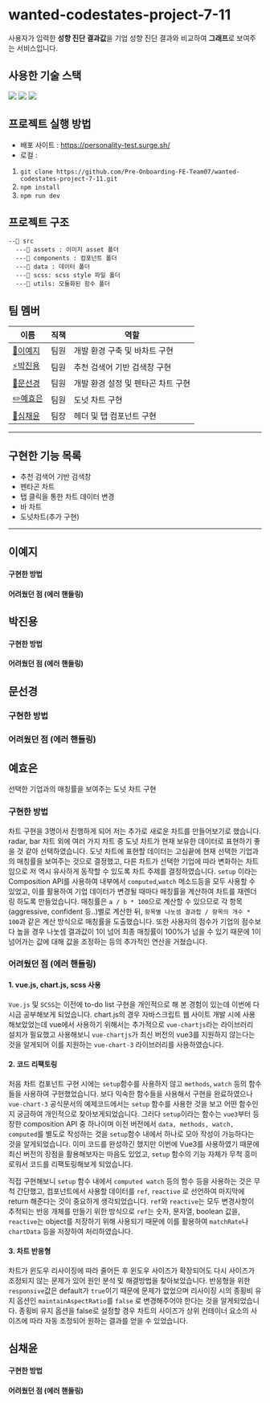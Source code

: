 # wanted-codestates-project-7-11
사용자가 입력한 **성향 진단 결과값**을 기업 성향 진단 결과와 비교하여 **그래프**로 보여주는 서비스입니다. 

## 사용한 기술 스택
<img src="https://img.shields.io/badge/Vue-40B983.svg?&style=for-the-badge&logo=React&logoColor=fff"/> <img src="https://img.shields.io/badge/SCSS-CE699B.svg?&style=for-the-badge&logo=SASS&logoColor=fff"/> <img src="https://img.shields.io/badge/Chart.js-FF787C.svg?&style=for-the-badge&logo=Chart.js&logoColor=fff"/> 

## 프로젝트 실행 방법

- 배포 사이트 : https://personality-test.surge.sh/
- 로컬 :  
1. `git clone https://github.com/Pre-Onboarding-FE-Team07/wanted-codestates-project-7-11.git`
2. `npm install`
3. `npm run dev`

   
## 프로젝트 구조

```
--📁 src
  ---📁 assets : 이미지 asset 폴더 
  ---📁 components : 컴포넌트 폴더
  ---📁 data : 데이터 폴더
  ---📁 scss: scss style 파일 폴더
  ---📁 utils: 모듈화된 함수 폴더
```

## 팀 멤버

| 이름                                       | 직책 | 역할                                       |
| ------------------------------------------ | ---- | ----------------------------------- |
| [🔨이예지](https://github.com/Lee-ye-ji)   | 팀원| 개발 환경 구축 및 바차트 구현 |
| [⚡️박진용](https://github.com/jinyongp)   | 팀원 |  추천 검색어 기반 검색창 구현    |       
| [🎨문선경](https://github.com/dev-seomoon) | 팀원 | 개발 환경 설정 및 펜타곤 차트 구현       |
| [✏️예효은](https://github.com/ye-yo)       | 팀원 |   도넛 차트 구현          |
| [🚀심채윤](https://github.com/Lela12)      | 팀장 |      헤더 및 탭 컴포넌트 구현        |


---

## 구현한 기능 목록
- 추천 검색어 기반 검색창
- 펜타곤 차트
- 탭 클릭을 통한 차트 데이터 변경
- 바 차트
- 도넛차트(추가 구현)
---


## 이예지

#### 구현한 방법

#### 어려웠던 점 (에러 핸들링)


## 박진용

#### 구현한 방법

#### 어려웠던 점 (에러 핸들링)


## 문선경

### 구현한 방법

### 어려웠던 점 (에러 핸들링)


## 예효은
선택한 기업과의 매칭률을 보여주는 도넛 차트 구현

### 구현한 방법
차트 구현을 3명이서 진행하게 되어 저는 추가로 새로운 차트를 만들어보기로 했습니다. radar, bar 차트 외에 여러 가지 차트 중 도넛 차트가 현재 보유한 데이터로 표현하기 좋을 것 같아 선택하였습니다. 도넛 차트에 표현할 데이터는 고심끝에 현재 선택한 기업과의 매칭률을 보여주는 것으로 결정했고, 다른 차트가 선택한 기업에 따라 변화하는 차트임으로 저 역시 유사하게 동작할 수 있도록 차트 주제를 결정하였습니다. 
`setup` 이라는 Composition API를 사용하여 내부에서 `computed`,`watch` 메소드등을 모두 사용할 수 있었고, 이를 활용하여 기업 데이터가 변경될 때마다 매칭률을 계산하여 차트를 재렌더링 하도록 만들었습니다.
매칭률은 `a / b * 100`으로 계산할 수 있으므로 각 항목(aggressive, confident 등..)별로 계산한 뒤, `항목별 나눗셈 결과합 / 항목의 개수 * 100`과 같은 계산 방식으로 매칭률을 도출했습니다. 또한 사용자의 점수가 기업의 점수보다 높을 경우 나눗셈 결과값이 1이 넘어 최종 매칭률이 100%가 넘을 수 있기 때문에 1이 넘어가는 값에 대해 값을 조정하는 등의 추가적인 연산을 거쳤습니다.


### 어려웠던 점 (에러 핸들링)
#### 1. vue.js, chart.js, scss 사용
`Vue.js` 및 `SCSS`는 이전에 to-do list 구현을 개인적으로 해 본 경험이 있는데 이번에 다시금 공부해보게 되었습니다. chart.js의 경우 자바스크립트 웹 사이트 개발 시에 사용해보았었는데 vue에서 사용하기 위해서는 추가적으로 `vue-chartjs`라는 라이브러리 설치가 필요했고 사용해보니 `vue-chartjs`가 최신 버전의 vue3를 지원하지 않는다는 것을 알게되어 이를 지원하는 `vue-chart-3` 라이브러리를 사용하였습니다.

#### 2. 코드 리팩토링
처음 차트 컴포넌트 구현 시에는 `setup`함수를 사용하지 않고 `methods`, `watch` 등의 함수들을 사용하여 구현했었습니다. 보다 익숙한 함수들을 사용해서 구현을 완료하였으나 `vue-chart-3` 공식문서의 예제코드에서는 `setup` 함수를 사용한 것을 보고 어떤 함수인지 궁금하여 개인적으로 찾아보게되었습니다. 그러다 `setup`이라는 함수는 `vue3`부터 등장한 composition API 중 하나이며 이전 버전에서 `data, methods, watch, computed`를 별도로 작성하는 것을 `setup`함수 내에서 하나로 모아 작성이 가능하다는 것을 알게되었습니다. 이미 코드를 완성하긴 했지만 이번에 Vue3를 사용하였기 때문에 최신 버전의 장점을 활용해보자는 마음도 있었고, `setup` 함수의 기능 자체가 무척 흥미로워서 코드를 리팩토링해보게 되었습니다. 

직접 구현해보니 `setup` 함수 내에서 `computed watch` 등의 함수 등을 사용하는 것은 무척 간단했고, 컴포넌트에서 사용할 데이터를 `ref`, `reactive` 로 선언하여 마지막에 return 해준다는 것이 중요하게 생각되었습니다. `ref`와 `reactive`는 모두 변경사항이 추적되는 반응 개체를 만들기 위한 방식으로 `ref`는 숫자, 문자열, boolean 값을, `reactive`는 object를 저장하기 위해 사용되기 때문에 이를 활용하여 `matchRate`나 `chartData` 등을 저장하여 처리하였습니다.

#### 3. 차트 반응형
차트가 윈도우 리사이징에 따라 줄어든 후 윈도우 사이즈가 확장되어도 다시 사이즈가 조정되지 않는 문제가 있어 원인 분석 및 해결방법을 찾아보았습니다. 
반응형을 위한 `responsive`값은 default가 `true`이기 때문에 문제가 없었으며 리사이징 시의 종횡비 유지 옵션인 `maintainAspectRatio`를 `false` 로 변경해주어야 한다는 것을 알게되었습니다. 종횡비 유지 옵션을 false로 설정할 경우 차트의 사이즈가 상위 컨테이너 요소의 사이즈에 따라 자동 조정되어 원하는 결과를 얻을 수 있었습니다.


## 심채윤

#### 구현한 방법

#### 어려웠던 점 (에러 핸들링)

